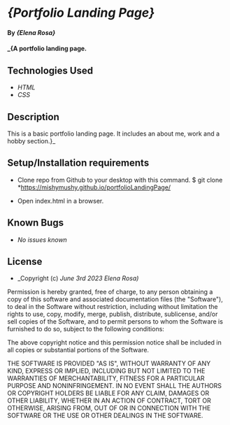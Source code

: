# _{Portfolio Landing Page}_

#### By _**{Elena Rosa}**_

#### _{A portfolio landing page. 

## Technologies Used

* _HTML_
* _CSS_


## Description

This is a basic portfolio landing page. It includes an about me, work and a hobby section.}_

## Setup/Installation requirements

* Clone repo from Github to your desktop with this command. $ git clone *https://mishymushy.github.io/portfolioLandingPage/

* Open index.html in a browser. 


## Known Bugs

* _No issues known_


## License


* _Copyright (c) _June 3rd 2023_ _Elena Rosa)_

Permission is hereby granted, free of charge, to any person obtaining a copy
of this software and associated documentation files (the "Software"), to deal
in the Software without restriction, including without limitation the rights
to use, copy, modify, merge, publish, distribute, sublicense, and/or sell
copies of the Software, and to permit persons to whom the Software is
furnished to do so, subject to the following conditions:

The above copyright notice and this permission notice shall be included in all
copies or substantial portions of the Software.

THE SOFTWARE IS PROVIDED "AS IS", WITHOUT WARRANTY OF ANY KIND, EXPRESS OR
IMPLIED, INCLUDING BUT NOT LIMITED TO THE WARRANTIES OF MERCHANTABILITY,
FITNESS FOR A PARTICULAR PURPOSE AND NONINFRINGEMENT. IN NO EVENT SHALL THE
AUTHORS OR COPYRIGHT HOLDERS BE LIABLE FOR ANY CLAIM, DAMAGES OR OTHER
LIABILITY, WHETHER IN AN ACTION OF CONTRACT, TORT OR OTHERWISE, ARISING FROM,
OUT OF OR IN CONNECTION WITH THE SOFTWARE OR THE USE OR OTHER DEALINGS IN THE
SOFTWARE.
